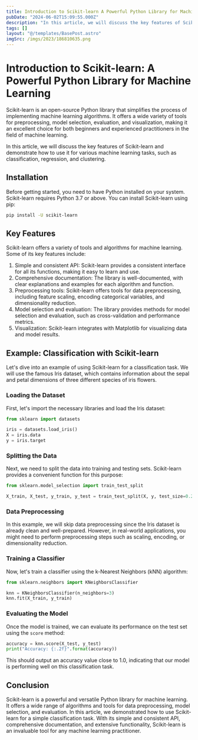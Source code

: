 ```yaml
---
title: Introduction to Scikit-learn A Powerful Python Library for Machine Learning
pubDate: "2024-06-02T15:09:55.000Z"
description: "In this article, we will discuss the key features of Scikit-learn and demonstrate how to use it for various machine learning tasks, such as classification, regression, and clustering"
tags: []
layout: "@/templates/BasePost.astro"
imgSrc: /imgs/2023/186810635.png
---
```

# Introduction to Scikit-learn: A Powerful Python Library for Machine Learning

Scikit-learn is an open-source Python library that simplifies the process of implementing machine learning algorithms. It offers a wide variety of tools for preprocessing, model selection, evaluation, and visualization, making it an excellent choice for both beginners and experienced practitioners in the field of machine learning.

In this article, we will discuss the key features of Scikit-learn and demonstrate how to use it for various machine learning tasks, such as classification, regression, and clustering.

## Installation

Before getting started, you need to have Python installed on your system. Scikit-learn requires Python 3.7 or above. You can install Scikit-learn using pip:

```bash
pip install -U scikit-learn
```

## Key Features

Scikit-learn offers a variety of tools and algorithms for machine learning. Some of its key features include:

1. Simple and consistent API: Scikit-learn provides a consistent interface for all its functions, making it easy to learn and use.
2. Comprehensive documentation: The library is well-documented, with clear explanations and examples for each algorithm and function.
3. Preprocessing tools: Scikit-learn offers tools for data preprocessing, including feature scaling, encoding categorical variables, and dimensionality reduction.
4. Model selection and evaluation: The library provides methods for model selection and evaluation, such as cross-validation and performance metrics.
5. Visualization: Scikit-learn integrates with Matplotlib for visualizing data and model results.

## Example: Classification with Scikit-learn

Let's dive into an example of using Scikit-learn for a classification task. We will use the famous Iris dataset, which contains information about the sepal and petal dimensions of three different species of iris flowers.

### Loading the Dataset

First, let's import the necessary libraries and load the Iris dataset:

```python
from sklearn import datasets

iris = datasets.load_iris()
X = iris.data
y = iris.target
```

### Splitting the Data

Next, we need to split the data into training and testing sets. Scikit-learn provides a convenient function for this purpose:

```python
from sklearn.model_selection import train_test_split

X_train, X_test, y_train, y_test = train_test_split(X, y, test_size=0.2, random_state=42)
```

### Data Preprocessing

In this example, we will skip data preprocessing since the Iris dataset is already clean and well-prepared. However, in real-world applications, you might need to perform preprocessing steps such as scaling, encoding, or dimensionality reduction.

### Training a Classifier

Now, let's train a classifier using the k-Nearest Neighbors (kNN) algorithm:

```python
from sklearn.neighbors import KNeighborsClassifier

knn = KNeighborsClassifier(n_neighbors=3)
knn.fit(X_train, y_train)
```

### Evaluating the Model

Once the model is trained, we can evaluate its performance on the test set using the `score` method:

```python
accuracy = knn.score(X_test, y_test)
print("Accuracy: {:.2f}".format(accuracy))
```

This should output an accuracy value close to 1.0, indicating that our model is performing well on this classification task.

## Conclusion

Scikit-learn is a powerful and versatile Python library for machine learning. It offers a wide range of algorithms and tools for data preprocessing, model selection, and evaluation. In this article, we demonstrated how to use Scikit-learn for a simple classification task. With its simple and consistent API, comprehensive documentation, and extensive functionality, Scikit-learn is an invaluable tool for any machine learning practitioner.
